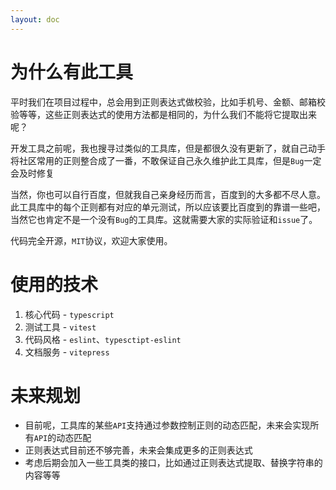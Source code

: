 ```yaml
---
layout: doc
---
```

# 为什么有此工具

平时我们在项目过程中，总会用到正则表达式做校验，比如手机号、金额、邮箱校验等等，这些正则表达式的使用方法都是相同的，为什么我们不能将它提取出来呢？

开发工具之前呢，我也搜寻过类似的工具库，但是都很久没有更新了，就自己动手将社区常用的正则整合成了一番，不敢保证自己永久维护此工具库，但是`Bug`一定会及时修复

当然，你也可以自行百度，但就我自己亲身经历而言，百度到的大多都不尽人意。此工具库中的每个正则都有对应的单元测试，所以应该要比百度到的靠谱一些吧，当然它也肯定不是一个没有`Bug`的工具库。这就需要大家的实际验证和`issue`了。

代码完全开源，`MIT`协议，欢迎大家使用。

# 使用的技术

1. 核心代码 - `typescript`
2. 测试工具 - `vitest`
3. 代码风格 - `eslint`、`typesctipt-eslint`
4. 文档服务 - `vitepress`

# 未来规划

- 目前呢，工具库的某些`API`支持通过参数控制正则的动态匹配，未来会实现所有`API`的动态匹配
- 正则表达式目前还不够完善，未来会集成更多的正则表达式
- 考虑后期会加入一些工具类的接口，比如通过正则表达式提取、替换字符串的内容等等
